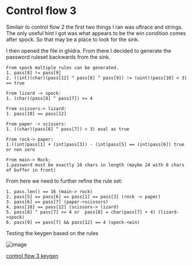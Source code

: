 # Control flow 3

Similair to control flow 2 the first two things I ran was uftrace and strings. The only useful hint I got was what appears to be the win condition comes after spock. So that may be a place to look for the sink. 

I then opened the file in ghidra. From there I decided to generate the password ruleset backwards from the sink.

```
From spock multiple rules can be generated.
1. pass[8] != pass[9]
2. ((int)(char)(pass[12] ^ pass[8] ^ pass[9]) != (uint)(pass[10] < 3) == true

From lizard -> spock:
1. (char)(pass[8] ^ pass[7]) >= 4

From scissors-> lizard:
1. pass[10] == pass[12]

From paper -> scissors:
1. ((char)(pass[6] ^ pass[7]) < 3) eval as true

From rock-> paper:
1.((int)pass[1] + (int)pass[3]) - (int)pass[5] == (int)pass[6]) true or non zero

From main-> Rock;
1.password must be exactly 16 chars in length (maybe 24 with 8 chars of buffer in front) 
```

From here we need to further refine the rule set:

```
1. pass.len() == 16 (main-> rock)
2. pass[5] == pass[6] == pass[1] == pass[3] (rock -> paper)
3. pass[6] == pass[7] (paper->scissors)
4. pass[10] == pass[12] (scissors-> lizard)
5. pass[8] ^ pass[7] >= 4 or  pass[8] = char(pass[7] + 4) (lizard->spock)
6. pass[9] == pass[7] && pass[12] == 4 (spock-<win)
```
Testing the keygen based on the rules

![image](https://user-images.githubusercontent.com/44854053/229057043-4bc4a23c-6a23-443f-b7d9-a2805dba5bcf.png)


[control flow 3 keygen](control3crack.py)
